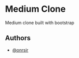 
# Medium Clone

Medium clone built with bootstrap

## Authors

- [@onrsir](https://www.github.com/onrsir)


